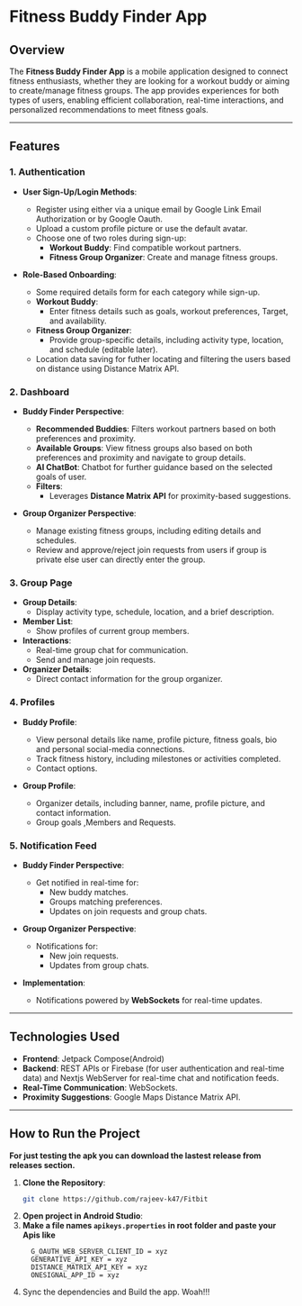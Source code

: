 # Fitness Buddy Finder App

## Overview

The **Fitness Buddy Finder App** is a mobile application designed to connect fitness enthusiasts, whether they are looking for a workout buddy or aiming to create/manage fitness groups. The app provides experiences for both types of users, enabling efficient collaboration, real-time interactions, and personalized recommendations to meet fitness goals.

---

## Features

### 1. Authentication
- **User Sign-Up/Login Methods**:
  - Register using either via a unique email by Google Link Email Authorization or by Google Oauth.
  - Upload a custom profile picture or use the default avatar.
  - Choose one of two roles during sign-up:
    - **Workout Buddy**: Find compatible workout partners.
    - **Fitness Group Organizer**: Create and manage fitness groups.

- **Role-Based Onboarding**:
  - Some required details form for each category while sign-up.
  - **Workout Buddy**:
    - Enter fitness details such as goals, workout preferences, Target, and availability.
  - **Fitness Group Organizer**:
    - Provide group-specific details, including activity type, location, and schedule (editable later).
  - Location data saving for futher locating and filtering the users based on distance using Distance Matrix API.

### 2. Dashboard
- **Buddy Finder Perspective**:
  - **Recommended Buddies**: Filters workout partners based on both preferences and proximity.
  - **Available Groups**: View fitness groups also based on both preferences and proximity and navigate to group details.
  - **AI ChatBot**: Chatbot for further guidance based on the selected goals of user.
  - **Filters**:
    - Leverages **Distance Matrix API** for proximity-based suggestions.

- **Group Organizer Perspective**:
  - Manage existing fitness groups, including editing details and schedules.
  - Review and approve/reject join requests from users if group is private else user can directly enter the group.

### 3. Group Page
- **Group Details**:
  - Display activity type, schedule, location, and a brief description.
- **Member List**:
  - Show profiles of current group members.
- **Interactions**:
  - Real-time group chat for communication.
  - Send and manage join requests.
- **Organizer Details**:
  - Direct contact information for the group organizer.

### 4. Profiles
- **Buddy Profile**:
  - View personal details like name, profile picture, fitness goals, bio and personal social-media connections.
  - Track fitness history, including milestones or activities completed.
  - Contact options.

- **Group Profile**:
  - Organizer details, including banner, name, profile picture, and contact information.
  - Group goals ,Members and Requests.

### 5. Notification Feed
- **Buddy Finder Perspective**:
  - Get notified in real-time for:
    - New buddy matches.
    - Groups matching preferences.
    - Updates on join requests and group chats.

- **Group Organizer Perspective**:
  - Notifications for:
    - New join requests.
    - Updates from group chats.

- **Implementation**:
  - Notifications powered by **WebSockets** for real-time updates.

---

## Technologies Used

- **Frontend**: Jetpack Compose(Android)
- **Backend**: REST APIs or Firebase (for user authentication and real-time data) and Nextjs WebServer for real-time chat and notification feeds.
- **Real-Time Communication**: WebSockets.
- **Proximity Suggestions**: Google Maps Distance Matrix API.

---

## How to Run the Project

  **For just testing the apk you can download the lastest release from releases section.**

1. **Clone the Repository**:
   ```bash
   git clone https://github.com/rajeev-k47/Fitbit
2. **Open project in Android Studio**:
3. **Make a file names ```apikeys.properties``` in root folder and paste your Apis like**
   ```
     G_OAUTH_WEB_SERVER_CLIENT_ID = xyz
     GENERATIVE_API_KEY = xyz
     DISTANCE_MATRIX_API_KEY = xyz
     ONESIGNAL_APP_ID = xyz
   ```
4. Sync the dependencies and Build the app. Woah!!!
